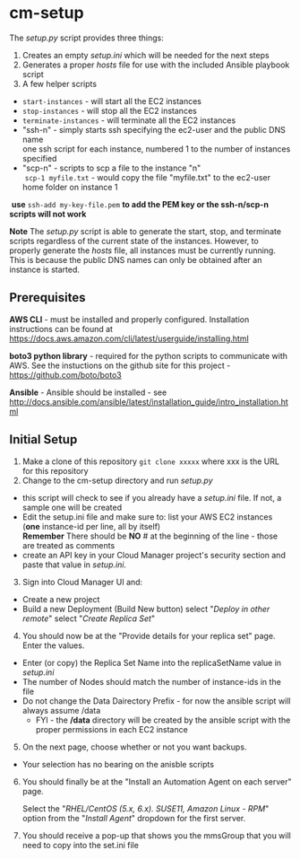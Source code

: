 # cm-setup
The *setup.py* script provides three things:
1. Creates an empty *setup.ini* which will be needed for the next steps
2. Generates a proper *hosts* file for use with the included Ansible playbook script
3. A few helper scripts
- ```start-instances``` - will start all the EC2 instances
- ```stop-instances``` - will stop all the EC2 instances
- ```terminate-instances``` - will terminate all the EC2 instances
- "ssh-n" - simply starts ssh specifying the ec2-user and the public DNS name  
  one ssh script for each instance, numbered 1 to the number of instances specified   
- "scp-n" - scripts to scp a file to the instance "n"  
  ```scp-1 myfile.txt``` - would copy the file "myfile.txt" to the ec2-user home folder on instance 1  
  
  **use** ```ssh-add my-key-file.pem``` **to add the PEM key or the ssh-n/scp-n scripts will not work**

**Note** 
The *setup.py* script is able to generate the start, stop, and terminate scripts regardless of the current state of the instances.  However, to properly generate the *hosts* file, all instances must be currently running.  This is because the public DNS names can only be obtained after an instance is started.
  
## Prerequisites
**AWS CLI** - must be installed and properly configured.  Installation instructions can be found at https://docs.aws.amazon.com/cli/latest/userguide/installing.html

**boto3 python library** - required for the python scripts to communicate with AWS.  See the instuctions on the github site for this project - https://github.com/boto/boto3

**Ansible** - Ansible should be installed - see http://docs.ansible.com/ansible/latest/installation_guide/intro_installation.html  

## Initial Setup
1. Make a clone of this repository 
   ```git clone xxxxx``` where xxx is the URL for this repository
1. Change to the cm-setup directory and run *setup.py*
  - this script will check to see if you already have a *setup.ini* file.  If not, a sample one will be created
  - Edit the setup.ini file and make sure to:
   list your AWS EC2 instances (**one** instance-id per line, all by itself)  
   **Remember** There should be **NO** # at the beginning of the line - those are treated as comments
  - create an API key in your Cloud Manager project's security section and paste that value in *setup.ini*.
3. Sign into Cloud Manager UI and:
  - Create a new project
  - Build a new Deployment (Build New button)
   select "*Deploy in other remote*"
   select "*Create Replica Set*"
4. You should now be at the "Provide details for your replica set" page.  Enter the values.
  - Enter (or copy) the Replica Set Name into the replicaSetName value in *setup.ini*
  - The number of Nodes should match the number of instance-ids in the file
  - Do not change the Data Dairectory Prefix - for now the ansible script will always assume /data
    - FYI - the **/data** directory will be created by the ansible script with the proper permissions in each EC2 instance
5. On the next page, choose whether or not you want backups.  
  - Your selection has no bearing on the anisble scripts
6. You should finally be at the "Install an Automation Agent on each server" page.  
   
   Select the "*RHEL/CentOS (5.x, 6.x). SUSE11, Amazon Linux - RPM*" option from the "*Install Agent*" dropdown for the first server.
7. You should receive a pop-up that shows you the mmsGroup that you will need to copy into the set.ini file






